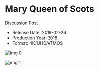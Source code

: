 # Mary Queen of Scots

[Discussion Post](https://www.avsforum.com/threads/bass-eq-for-filtered-movies.2995212/post-57632844)

* Release Date: 2019-02-26
* Production Year: 2018
* Format: 4K/UHD/ATMOS

![img 0](https://i.imgur.com/y1FFNww.jpg)

![img 1](https://i.imgur.com/WxXtmJR.jpg)


